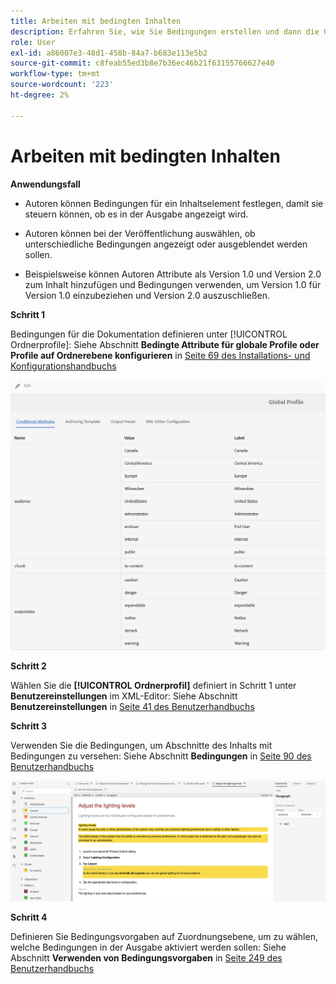 ```yaml
---
title: Arbeiten mit bedingten Inhalten
description: Erfahren Sie, wie Sie Bedingungen erstellen und dann die Generierung bedingter Inhalte in [!DNL AEM Guides]
role: User
exl-id: a86007e3-48d1-458b-84a7-b683e113e5b2
source-git-commit: c8feab55ed3b8e7b36ec46b21f63155766627e40
workflow-type: tm+mt
source-wordcount: '223'
ht-degree: 2%

---
```


# Arbeiten mit bedingten Inhalten

**Anwendungsfall**


* Autoren können Bedingungen für ein Inhaltselement festlegen, damit sie steuern können, ob es in der Ausgabe angezeigt wird.

* Autoren können bei der Veröffentlichung auswählen, ob unterschiedliche Bedingungen angezeigt oder ausgeblendet werden sollen.

* Beispielsweise können Autoren Attribute als Version 1.0 und Version 2.0 zum Inhalt hinzufügen und Bedingungen verwenden, um Version 1.0 für Version 1.0 einzubeziehen und Version 2.0 auszuschließen.

**Schritt 1**

Bedingungen für die Dokumentation definieren unter [!UICONTROL Ordnerprofile]: Siehe Abschnitt **Bedingte Attribute für globale Profile oder Profile auf Ordnerebene konfigurieren** in [Seite 69 des Installations- und Konfigurationshandbuchs](https://helpx.adobe.com/content/dam/help/en/xml-documentation-solution/4-2/Adobe-Experience-Manager-Guides_Installation-Configuration-Guide_EN.pdf)

![Bedingungen in Ordnerprofilen konfigurieren](assets/conditions-in-profiles.png)

**Schritt 2**

Wählen Sie die **[!UICONTROL Ordnerprofil]** definiert in Schritt 1 unter **Benutzereinstellungen** im XML-Editor: Siehe Abschnitt **Benutzereinstellungen** in [Seite 41 des Benutzerhandbuchs](https://helpx.adobe.com/content/dam/help/en/xml-documentation-solution/4-2/Adobe-Experience-Manager-Guides_User-Guide_EN.pdf)


**Schritt 3**

Verwenden Sie die Bedingungen, um Abschnitte des Inhalts mit Bedingungen zu versehen: Siehe Abschnitt **Bedingungen** in [Seite 90 des Benutzerhandbuchs](https://helpx.adobe.com/content/dam/help/en/xml-documentation-solution/4-2/Adobe-Experience-Manager-Guides_User-Guide_EN.pdf)

![Nutzungsbedingungen im Web-Editor](assets/conditions-in-web-editor.png)

**Schritt 4**

Definieren Sie Bedingungsvorgaben auf Zuordnungsebene, um zu wählen, welche Bedingungen in der Ausgabe aktiviert werden sollen: Siehe Abschnitt **Verwenden von Bedingungsvorgaben** in [Seite 249 des Benutzerhandbuchs](https://helpx.adobe.com/content/dam/help/en/xml-documentation-solution/4-2/Adobe-Experience-Manager-Guides_User-Guide_EN.pdf)
